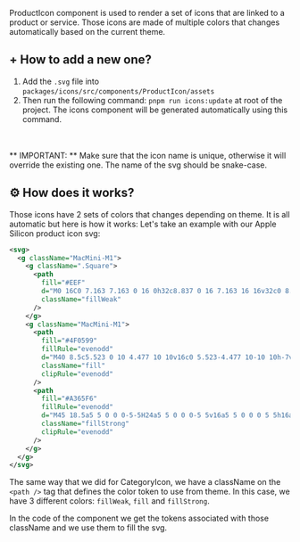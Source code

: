 ProductIcon component is used to render a set of icons that are linked to a product or service.
Those icons are made of multiple colors that changes automatically based on the current theme.

## + How to add a new one?

1. Add the `.svg` file into `packages/icons/src/components/ProductIcon/assets`
2. Then run the following command:
`pnpm run icons:update` at root of the project. The icons component will be generated automatically using this command.
<br />
<br />
** IMPORTANT: ** Make sure that the icon name is unique, otherwise it will override the existing one.
The name of the svg should be snake-case.

## ⚙ How does it works?

Those icons have 2 sets of colors that changes depending on theme. It is all automatic but here is how it works:
Let's take an example with our Apple Silicon product icon svg:

```svg
<svg>
  <g className="MacMini-M1">
    <g className=".Square">
      <path
        fill="#EEF"
        d="M0 16C0 7.163 7.163 0 16 0h32c8.837 0 16 7.163 16 16v32c0 8.837-7.163 16-16 16H16C7.163 64 0 56.837 0 48V16Z"
        className="fillWeak"
      />
    </g>
    <g className="MacMini-M1">
      <path
        fill="#4F0599"
        fillRule="evenodd"
        d="M40 8.5c5.523 0 10 4.477 10 10v16c0 5.523-4.477 10-10 10h-7v5.17a3.009 3.009 0 0 1 1.83 1.83h13.334a1 1 0 0 1 .117 1.993l-.117.007H34.83a3.001 3.001 0 0 1-5.658 0H15a1 1 0 0 1-.117-1.993L15 51.5h14.171A3.009 3.009 0 0 1 31 49.67V44.5h-7c-5.523 0-10-4.477-10-10v-16c0-5.523 4.477-10 10-10h16Zm-8 34h-8l-.25-.004A8 8 0 0 1 16 34.5v-16l.004-.25A8 8 0 0 1 24 10.5h16l.25.004A8 8 0 0 1 48 18.5v16l-.004.25A8 8 0 0 1 40 42.5h-8Zm0 9a1 1 0 1 1 0 2 1 1 0 0 1 0-2Z"
        className="fill"
        clipRule="evenodd"
      />
      <path
        fill="#A365F6"
        fillRule="evenodd"
        d="M45 18.5a5 5 0 0 0-5-5H24a5 5 0 0 0-5 5v16a5 5 0 0 0 5 5h16a5 5 0 0 0 5-5v-16Zm-21-3h16l.176.005A3 3 0 0 1 43 18.5v16l-.005.176A3 3 0 0 1 40 37.5H24l-.176-.005A3 3 0 0 1 21 34.5v-16l.005-.176A3 3 0 0 1 24 15.5Zm10.11 14.79v-6.98h-1.58l-2.22 5.19-2.22-5.19H26.5v6.98h1.4v-4.54l1.88 4.54h1.06l1.87-4.54v4.54h1.4ZM35.164 23v1.29h.97v6h1.44V23h-2.41Z"
        className="fillStrong"
        clipRule="evenodd"
      />
    </g>
  </g>
</svg>
```

The same way that we did for CategoryIcon, we have a className on the `<path />` tag that defines the color token to use from theme.
In this case, we have 3 different colors: `fillWeak`, `fill` and `fillStrong`.

In the code of the component we get the tokens associated with those className and we use them to fill the svg.
